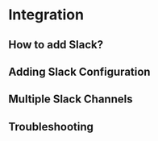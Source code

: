# Integration



## How to add Slack?



## Adding Slack Configuration



## Multiple Slack Channels



## Troubleshooting





